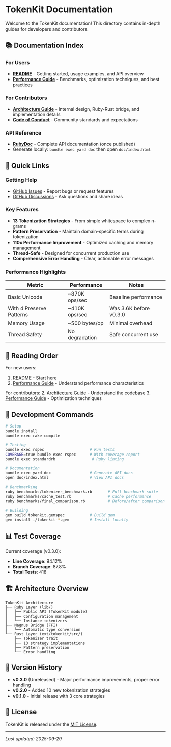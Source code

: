 # TokenKit Documentation

Welcome to the TokenKit documentation! This directory contains in-depth guides for developers and contributors.

## 📚 Documentation Index

### For Users

- **[README](../README.md)** - Getting started, usage examples, and API overview
- **[Performance Guide](PERFORMANCE.md)** - Benchmarks, optimization techniques, and best practices

### For Contributors

- **[Architecture Guide](ARCHITECTURE.md)** - Internal design, Ruby-Rust bridge, and implementation details
- **[Code of Conduct](../CODE_OF_CONDUCT.md)** - Community standards and expectations

### API Reference

- **[RubyDoc](https://rubydoc.info/gems/tokenkit)** - Complete API documentation (once published)
- Generate locally: `bundle exec yard doc` then open `doc/index.html`

## 🚀 Quick Links

### Getting Help

- [GitHub Issues](https://github.com/scientist-labs/tokenkit/issues) - Report bugs or request features
- [GitHub Discussions](https://github.com/scientist-labs/tokenkit/discussions) - Ask questions and share ideas

### Key Features

- **13 Tokenization Strategies** - From simple whitespace to complex n-grams
- **Pattern Preservation** - Maintain domain-specific terms during tokenization
- **110x Performance Improvement** - Optimized caching and memory management
- **Thread-Safe** - Designed for concurrent production use
- **Comprehensive Error Handling** - Clear, actionable error messages

### Performance Highlights

| Metric | Performance | Notes |
|--------|------------|-------|
| Basic Unicode | ~870K ops/sec | Baseline performance |
| With 4 Preserve Patterns | ~410K ops/sec | Was 3.6K before v0.3.0 |
| Memory Usage | ~500 bytes/op | Minimal overhead |
| Thread Safety | No degradation | Safe concurrent use |

## 📖 Reading Order

For new users:
1. [README](../README.md) - Start here
2. [Performance Guide](PERFORMANCE.md) - Understand performance characteristics

For contributors:
2. [Architecture Guide](ARCHITECTURE.md) - Understand the codebase
3. [Performance Guide](PERFORMANCE.md) - Optimization techniques

## 🔧 Development Commands

```bash
# Setup
bundle install
bundle exec rake compile

# Testing
bundle exec rspec                    # Run tests
COVERAGE=true bundle exec rspec      # With coverage report
bundle exec standardrb                # Ruby linting

# Documentation
bundle exec yard doc                 # Generate API docs
open doc/index.html                  # View API docs

# Benchmarking
ruby benchmarks/tokenizer_benchmark.rb       # Full benchmark suite
ruby benchmarks/cache_test.rb                # Cache performance
ruby benchmarks/final_comparison.rb          # Before/after comparison

# Building
gem build tokenkit.gemspec           # Build gem
gem install ./tokenkit-*.gem         # Install locally
```

## 📊 Test Coverage

Current coverage (v0.3.0):
- **Line Coverage**: 94.12%
- **Branch Coverage**: 87.8%
- **Total Tests**: 418

## 🏗️ Architecture Overview

```
TokenKit Architecture
├── Ruby Layer (lib/)
│   ├── Public API (TokenKit module)
│   ├── Configuration management
│   └── Instance tokenizers
├── Magnus Bridge (FFI)
│   └── Automatic type conversion
└── Rust Layer (ext/tokenkit/src/)
    ├── Tokenizer trait
    ├── 13 strategy implementations
    ├── Pattern preservation
    └── Error handling
```

## 📝 Version History

- **v0.3.0** (Unreleased) - Major performance improvements, proper error handling
- **v0.2.0** - Added 10 new tokenization strategies
- **v0.1.0** - Initial release with 3 core strategies

## 📄 License

TokenKit is released under the [MIT License](../LICENSE.txt).

---

*Last updated: 2025-09-29*
